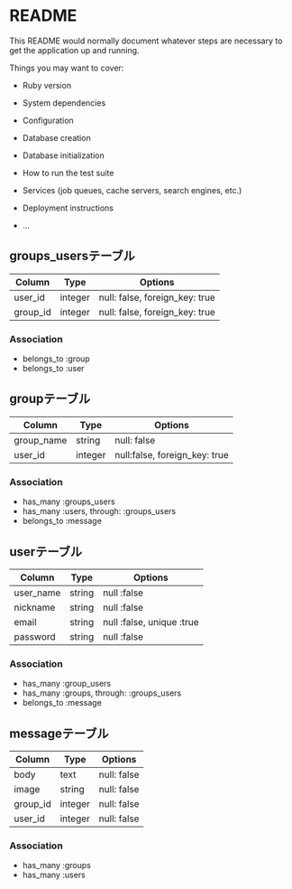 # README

This README would normally document whatever steps are necessary to get the
application up and running.

Things you may want to cover:

* Ruby version

* System dependencies

* Configuration

* Database creation

* Database initialization

* How to run the test suite

* Services (job queues, cache servers, search engines, etc.)

* Deployment instructions

* ...

## groups_usersテーブル

|Column|Type|Options|
|------|----|-------|
|user_id|integer|null: false, foreign_key: true|
|group_id|integer|null: false, foreign_key: true|

### Association
- belongs_to :group
- belongs_to :user

## groupテーブル

|Column|Type|Options|
|------|----|-------|
|group_name|string|null: false|
|user_id|integer|null:false, foreign_key: true|

### Association
- has_many :groups_users
- has_many :users, through: :groups_users
- belongs_to :message

## userテーブル

|Column|Type|Options|
|------|----|-------|
|user_name|string|null :false|
|nickname|string|null :false|
|email|string|null :false, unique :true|
|password|string|null :false|

### Association
- has_many :group_users
- has_many :groups, through: :groups_users
- belongs_to :message

## messageテーブル

|Column|Type|Options|
|------|----|-------|
|body|text|null: false|
|image|string|null: false|
|group_id|integer|null: false|
|user_id|integer|null: false|

### Association
- has_many :groups
- has_many :users
